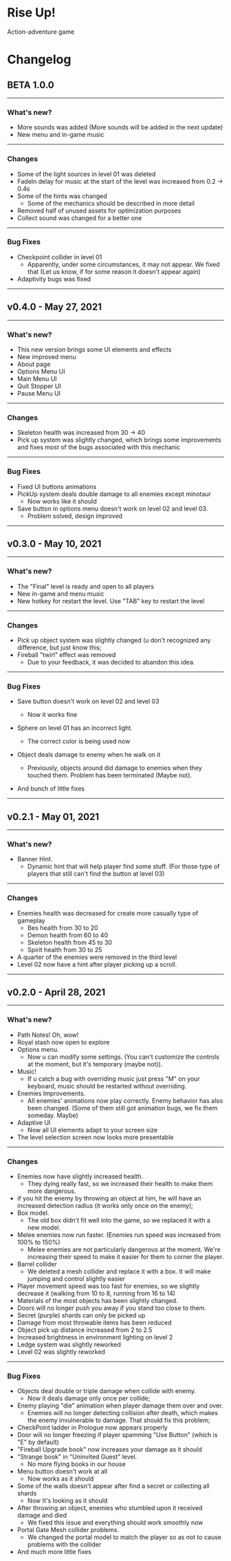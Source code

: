 # Rise Up!
Action-adventure game

# Changelog

## BETA 1.0.0
___

### What's new?

- More sounds was added (More sounds will be added in the next update)
- New menu and in-game music

___

### Changes

- Some of the light sources in level 01 was deleted
- FadeIn delay for music at the start of the level was increased from 0.2 -> 0.4s
- Some of the hints was changed
  - Some of the mechanics should be described in more detail 
- Removed half of unused assets for optimization purposes 
- Collect sound was changed for a better one

___

### Bug Fixes

- Checkpoint collider in level 01
  - Apparently, under some circumstances, it may not appear. We fixed that (Let us know, if for some reason it doesn't appear again)
- Adaptivity bugs was fixed

___

## v0.4.0 - May 27, 2021
___

### What's new?

- This new version brings some UI elements and effects
- New improved menu
- About page
- Options Menu UI
- Main Menu UI
- Quit Stopper UI
- Pause Menu UI
___

### Changes

- Skeleton health was increased from 30 -> 40
- Pick up system was slightly changed, which brings some improvements and fixes most of the bugs associated with this mechanic 

___

### Bug Fixes

- Fixed UI buttons animations 
- PickUp system deals double damage to all enemies except minotaur
  - Now works like it should
- Save button in options menu doesn't work on level 02 and level 03.
  - Problem solved, design improved 

___

## v0.3.0 - May 10, 2021
___

### What's new?

- The "Final" level is ready and open to all players
- New in-game and menu music
- New hotkey for restart the level. Use "TAB" key to restart the level

___

### Changes

- Pick up object system was slightly changed (u don't recognized any difference, but just know this;
- Fireball "twirl" effect was removed
  - Due to your feedback, it was decided to abandon this idea. 

___

### Bug Fixes

- Save button doesn't work on level 02 and level 03
  - Now it works fine

- Sphere on level 01 has an incorrect light.
  - The correct color is being used now  

- Object deals damage to enemy when he walk on it
  - Previously, objects around did damage to enemies when they touched them. Problem has been terminated (Maybe not).  

- And bunch of little fixes

___

## v0.2.1 - May 01, 2021
___

### What's new?

- Banner Hint.
  - Dynamic hint that will help player find some stuff. (For those type of players that still can't find the button at level 03)
___

### Changes

- Enemies health was decreased for create more casually type of gameplay 
  - Bes health from 30 to 20
  - Demon health from 60 to 40
  - Skeleton health from 45 to 30
  - Spirit health from 30 to 25
- A quarter of the enemies were removed in the third level 
- Level 02 now have a hint after player picking up a scroll. 
___

## v0.2.0 - April 28, 2021
___

### What's new?

- Path Notes! Oh, wow!
- Royal stash now open to explore 
- Options menu.
  - Now u can modify some settings. (You can't customize the controls at the moment, but it's temporary (maybe not)). 
- Music!
  - If u catch a bug with overriding music just press "M" on your keyboard, music should be restarted without overriding.
- Enemies Improvements.
  - All enemies' animations now play correctly. Enemy behavior has also been changed. (Some of them still got animation bugs, we fix them someday. Maybe) 
- Adaptive UI
  - Now all UI elements adapt to your screen size 
- The level selection screen now looks more presentable
___

### Changes

- Enemies now have slightly increased health.
  - They dying really fast, so we increased their health to make them more dangerous.
- if you hit the enemy by throwing an object at him, he will have an increased detection radius (it works only once on the enemy);
- Box model.
  - The old box didn't fit well into the game, so we replaced it with a new model. 
- Melee enemies now run faster. (Enemies run speed was increased from 100% to 150%)
  - Melee enemies are not particularly dangerous at the moment. We're increasing their speed to make it easier for them to corner the player. 
- Barrel collider
  - We deleted a mesh collider and replace it with a box. It will make jumping and control slightly easier 
- Player movement speed was too fast for enemies, so we slightly decrease it (walking from 10 to 8, running from 16 to 14)
- Materials of the most objects has been slightly changed.
- Doors will no longer push you away if you stand too close to them.
- Secret (purple) shards can only be picked up 
- Damage from most throwable items has been reduced
- Object pick up distance increased from 2 to 2.5
- Increased brightness in environment lighting on level 2
- Ledge system was slightly reworked
- Level 02 was slightly reworked
___

### Bug Fixes

- Objects deal double or triple damage when collide with enemy.
  - Now it deals damage only once per collide;
- Enemy playing "die" animation when player damage them over and over.
  - Enemies will no longer detecting collision after death, which makes the enemy invulnerable to damage. That should fix this problem;
- CheckPoint ladder in Prologue now appears properly
- Door will no longer freezing if player spamming "Use Button" (which is "E" by default)
- "Fireball Upgrade book" now increases your damage as it should  
- "Strange book" in "Uninvited Guest" level. 
  - No more flying books in our house
- Menu button doesn't work at all
  - Now works as it should
- Some of the walls doesn't appear after find a secret or collecting all shards
  - Now It's looking as it should
- After throwing an object, enemies who stumbled upon it received damage and died
  - We fixed this issue and everything should work smoothly now 
- Portal Gate Mesh collider problems.
  - We changed the portal model to match the player so as not to cause problems with the collider 
- And much more little fixes
